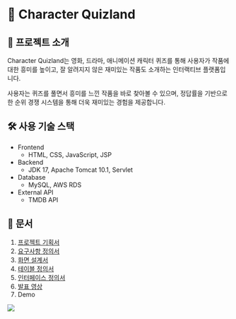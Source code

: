 # 🎯 Character Quizland

## 📌 프로젝트 소개
Character Quizland는 영화, 드라마, 애니메이션 캐릭터 퀴즈를 통해 사용자가 작품에 대한 흥미를 높이고,
잘 알려지지 않은 재미있는 작품도 소개하는 인터랙티브 플랫폼입니다.

사용자는 퀴즈를 풀면서 흥미를 느낀 작품을 바로 찾아볼 수 있으며,
정답률을 기반으로 한 순위 경쟁 시스템을 통해 더욱 재미있는 경험을 제공합니다.

## 🛠️ 사용 기술 스택
* Frontend
  - HTML, CSS, JavaScript, JSP
* Backend
  - JDK 17, Apache Tomcat 10.1, Servlet
* Database
  - MySQL, AWS RDS
* External API
  - TMDB API
 
## 📝 문서
1. [프로젝트 기획서]()
2. [요구사항 정의서]()
3. [화면 설계서]()
4. [테이블 정의서]()
5. [인터페이스 정의서]()
6. [발표 영상]()
7. Demo
<img src="https://github.com/ghj0595/Character-Quizland/blob/main/src/main/webapp/resources/doc/demo.gif">
